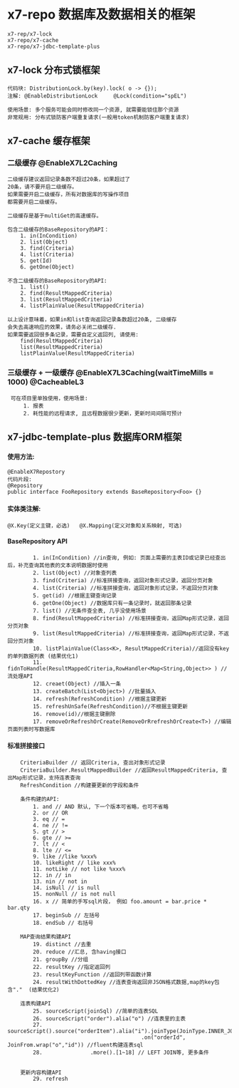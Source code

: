 # x7-repo 数据库及数据相关的框架

    x7-rep/x7-lock
    x7-repo/x7-cache
    x7-repo/x7-jdbc-template-plus
    
## x7-lock  分布式锁框架

    代码块: DistributionLock.by(key).lock( o -> {});
    注解: @EnableDistributionLock     @Lock(condition="spEL")
    
    使用场景: 多个服务可能会同时修改同一个资源, 就需要能锁住那个资源
    非常规用: 分布式锁防客户端重复请求(一般用token机制防客户端重复请求)

## x7-cache 缓存框架
   
### 二级缓存 @EnableX7L2Caching

    二级缓存建议返回记录条数不超过20条，如果超过了
    20条，请不要开启二级缓存。
    如果需要开启二级缓存，所有对数据库的写操作项目
    都需要开启二级缓存。
    
    二级缓存是基于multiGet的高速缓存。
    
    包含二级缓存的BaseRepository的API：
        1. in(InCondition)
        2. list(Object)
        3. find(Criteria)
        4. list(Criteria)
        5. get(Id)
        6. getOne(Object)
        
    不含二级缓存的BaseRepository的API:
        1. list()
        2. find(ResultMappedCriteria)
        3. list(ResultMappedCriteria)
        4. listPlainValue(ResultMappedCriteria)
        
    以上设计意味着，如果in和list查询返回记录条数超过20条, 二级缓存
    会失去高速响应的效果，请务必关闭二级缓存. 
    如果需要返回很多条记录，需要自定义返回列, 请使用:
        find(ResultMappedCriteria)
        list(ResultMappedCriteria)
        listPlainValue(ResultMappedCriteria)
        
        
###  三级缓存 + 一级缓存  @EnableX7L3Caching(waitTimeMills = 1000)  @CacheableL3

     可在项目里单独使用，使用场景:
         1. 报表
         2. 耗性能的远程请求, 且远程数据很少更新，更新时间间隔可预计
         
##  x7-jdbc-template-plus 数据库ORM框架

####    使用方法: 
    @EnableX7Repostory  
    代码片段:
    @Repository
    public interface FooRepository extends BaseRepository<Foo> {}
    
####    实体类注解: 
    @X.Key(定义主键，必选)   @X.Mapping(定义对象和关系映射, 可选)
    
####    BaseRepository API
    
            1. in(InCondition) //in查询, 例如: 页面上需要的主表ID或记录已经查出后，补充查询其他表的文本说明数据时使用
            2. list(Object) //对象查列表
            3. find(Criteria) //标准拼接查询，返回对象形式记录，返回分页对象
            4. list(Criteria) //标准拼接查询，返回对象形式记录，不返回分页对象
            5. get(id) //根据主键查询记录
            6. getOne(Object) //数据库只有一条记录时，就返回那条记录
            7. list() //无条件查全表, 几乎没使用场景
            8. find(ResultMappedCriteria) //标准拼接查询，返回Map形式记录，返回分页对象
            9. list(ResultMappedCriteria) //标准拼接查询，返回Map形式记录，不返回分页对象
            10. listPlainValue(Class<K>, ResultMappedCriteria)//返回没有key的单列数据列表 (结果优化1)
            11. fidnToHandle(ResultMappedCriteria,RowHandler<Map<String,Object>> ) //流处理API
            12. creaet(Object) //插入一条
            13. createBatch(List<Object>) //批量插入
            14. refresh(RefreshCondition) //根据主键更新
            15. refreshUnSafe(RefreshCondition)//不根据主键更新
            16. remove(id)//根据主键删除
            17. removeOrRefreshOrCreate(RemoveOrRrefreshOrCreate<T>) //编辑页面列表时写数据库
            
            
####    标准拼接接口
        CriteriaBuilder // 返回Criteria, 查出对象形式记录
        CriteriaBuilder.ResultMappedBuilder //返回ResultMappedCriteria, 查出Map形式记录，支持连表查询
        RefreshCondition //构建要更新的字段和条件
        
        条件构建的API:
            1. and // AND 默认, 下一个版本可省略，也可不省略
            2. or // OR
            3. eq // =
            4. ne // !=
            5. gt // >
            6. gte // >=
            7. lt // <
            8. lte // <=
            9. like //like %xxx%
            10. likeRight // like xxx%
            11. notLike // not like %xxx%
            12. in // in
            13. nin // not in
            14. isNull // is null
            15. nonNull // is not null
            16. x // 简单的手写sql片段， 例如 foo.amount = bar.price * bar.qty
            17. beginSub // 左括号
            18. endSub // 右括号

        MAP查询结果构建API
            19. distinct //去重
            20. reduce //汇总, 含having接口
            21. groupBy //分组
            22. resultKey //指定返回列
            23. resultKeyFunction //返回列带函数计算
            24. resultWithDottedKey //连表查询返回非JSON格式数据,map的key包含"."  (结果优化2)
           
        连表构建API
            25. sourceScript(joinSql) //简单的连表SQL
            26. sourceScript("order").alia("o") //连表里的主表
            27. sourceScript().source("orderItem").alia("i").joinType(JoinType.INNER_JOIN)
                                              .on("orderId", JoinFrom.wrap("o","id")) //fluent构建连表sql
            28.               .more().[1~18] // LEFT JOIN等, 更多条件
                                           
            
        更新内容构建API
            29. refresh
            
        
        
            
           
            
            
        
        
        
            
        